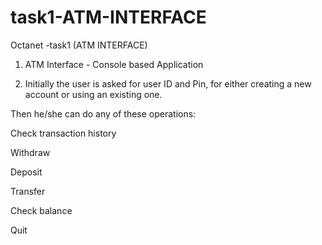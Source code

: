 # task1-ATM-INTERFACE
Octanet -task1 (ATM INTERFACE)

1. ATM Interface - Console based Application
 
2. Initially the user is asked for user ID and Pin, for either creating a new account or using an existing one.

Then he/she can do any of these operations:

Check transaction history

Withdraw

Deposit

Transfer

Check balance

Quit
